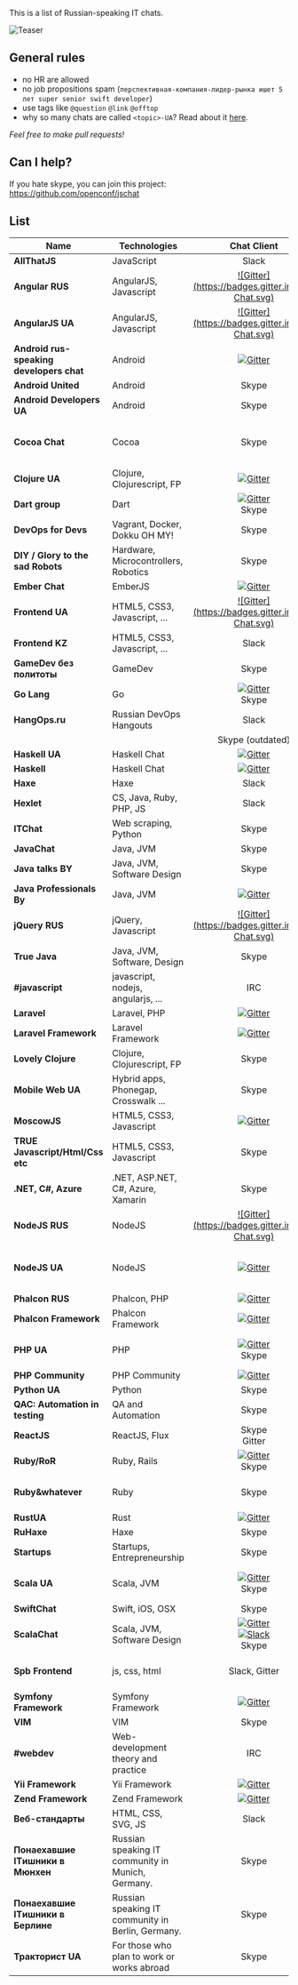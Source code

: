 This is a list of Russian-speaking IT chats.

![Teaser](teaser.jpg)

General rules
-------------

* no HR are allowed
* no job propositions spam (`перспективная-компания-лидер-рынка ишет 5 лет super senior swift developer`)
* use tags like `@question` `@link` `@offtop`
* why so many chats are called `<topic>-UA`? Read about it [here](https://gist.github.com/listochkin/c81c198a2b7b044a0dc5).

*Feel free to make pull requests!*

Can I help?
-----------

If you hate skype, you can join this project: https://github.com/openconf/jschat

List
----

| Name                 | Technologies                    | Chat Client | Link | Join rules |
|--------------------- | ------------------------------- |:-----:|---|:-:|
| **AllThatJS**        | JavaScript                      | Slack | [allthatjs.herokuapp.com](https://allthatjs.herokuapp.com) | |
| **Angular RUS**      | AngularJS, Javascript           | [![Gitter](https://badges.gitter.im/Join Chat.svg)](https://gitter.im/AngularjsRUS/chat) | [https://gitter.im/AngularjsRUS/chat](https://gitter.im/AngularjsRUS/chat) | |
| **AngularJS UA**     | AngularJS, Javascript           | [![Gitter](https://badges.gitter.im/Join Chat.svg)](http://angular.im) | [angular.im](http://angular.im) | |
| **Android rus-speaking developers chat**| Android | [![Gitter](https://badges.gitter.im/Join%20Chat.svg)](https://gitter.im/rus-speaking/android) | [![Gitter](https://badges.gitter.im/Join%20Chat.svg)](https://gitter.im/rus-speaking/android) | |
| **Android United**     | Android                         | Skype | [bit.ly/androidchat](http://bit.ly/androidchat) | |
| **Android Developers UA**     | Android                | Skype | [https://join.skype.com/ka6cynd1UTKb](https://join.skype.com/ka6cynd1UTKb) | |
| **Cocoa Chat**       | Cocoa                           | Skype | [bit.ly/cocoa-chat](http://bit.ly/cocoa-chat) | Read guidelines or be banned! |
| **Clojure UA**   | Clojure, Clojurescript,  FP     |[![Gitter](https://badges.gitter.im/Join%20Chat.svg)](https://gitter.im/dev-ua/clojure) | [![Gitter](https://badges.gitter.im/Join%20Chat.svg)](https://gitter.im/dev-ua/clojure) | |
| **Dart group**       | Dart                            | [![Gitter](https://badges.gitter.im/Join%20Chat.svg)](https://gitter.im/dev-ua/dart)<br>Skype | [bit.ly/dart-chat](http://bit.ly/dart-chat) | |
| **DevOps for Devs**  | Vagrant, Docker, Dokku OH MY!   | Skype | [bit.ly/devops-for-devs](http://bit.ly/devops-for-devs) | |
| **DIY / Glory to the sad Robots** | Hardware, Microcontrollers, Robotics| Skype | [bit.ly/robots-chat](http://bit.ly/robots-chat) | |
| **Ember Chat**       | EmberJS                         | [![Gitter](https://badges.gitter.im/Join%20Chat.svg)](https://gitter.im/dev-ua/ember) | [![Gitter](https://badges.gitter.im/Join%20Chat.svg)](https://gitter.im/dev-ua/ember) | |
| **Frontend UA**      | HTML5, CSS3, Javascript, ...    | [![Gitter](https://badges.gitter.im/Join Chat.svg)](http://frontendua.im) | [frontendua.im](http://frontendua.im) | |
| **Frontend KZ**      | HTML5, CSS3, Javascript, ...    | Slack | [http://frontendkz.github.io/](http://frontendkz.github.io/) | |
| **GameDev без политоты**          | GameDev | Skype | [bit.ly/ru-gamedev-skype-chat](https://bit.ly/ru-gamedev-skype-chat) | |
| **Go Lang**          | Go                              | [![Gitter](https://badges.gitter.im/Join%20Chat.svg)](https://gitter.im/dev-ua/go)<br>Skype | [is.gd/0hu7AR](http://is.gd/0hu7AR) | |
| **HangOps.ru**       | Russian DevOps Hangouts         | Slack | [http://join.hangops.ru](http://join.hangops.ru) | |
|                      |                                 | Skype (outdated) | [tinyurl.com/HangOpsRu](http://tinyurl.com/HangOpsRu) | |
| **Haskell UA**          | Haskell Chat                    | [![Gitter](https://badges.gitter.im/Join%20Chat.svg)](https://gitter.im/dev-ua/haskell) | [![Gitter](https://badges.gitter.im/Join%20Chat.svg)](https://gitter.im/dev-ua/haskell)
| **Haskell**              | Haskell Chat                    | [![Gitter](https://badges.gitter.im/Join%20Chat.svg)](https://gitter.im/ruHaskell/forall) | [![Gitter](https://badges.gitter.im/Join%20Chat.svg)](https://gitter.im/ruHaskell/forall) | |
| **Haxe**          | Haxe | Slack | [haxe.slack.com](https://haxe.slack.com/) | |
| **Hexlet**      | CS, Java, Ruby, PHP, JS    | Slack | [slack-ru.hexlet.io](http://slack-ru.hexlet.io/) | |
| **ITChat**           | Web scraping, Python | Skype | http://tinyurl.com/itchatnew | |
| **JavaChat**         | Java, JVM                       | Skype | [bit.ly/javachatru](http://bit.ly/javachatru) | |
| **Java talks BY**    | Java, JVM, Software Design      | Skype | [bit.ly/javatalks-by](http://bit.ly/javatalks-by) | |
| **Java Professionals By** | Java, JVM                  | [![Gitter](https://badges.gitter.im/Join%20Chat.svg)](https://gitter.im/JavaBy/chat) | [gitter.im/JavaBy/chat](https://gitter.im/JavaBy/chat) | |
| **jQuery RUS**      | jQuery, Javascript           | [![Gitter](https://badges.gitter.im/Join Chat.svg)](https://gitter.im/jQueryRUS/chat) | [https://gitter.im/jQueryRUS/chat](https://gitter.im/jQueryRUS/chat) | |
| **True Java**        | Java, JVM, Software, Design     | Skype | [tinyurl.com/truejava](http://tinyurl.com/truejava) | |
| **#javascript**      | javascript, nodejs, angularjs, ... | IRC | [learn.javascript.ru/chat](http://learn.javascript.ru/chat?nick=%D0%93%D0%BE%D1%81%D1%82%D1%8C) | |
| **Laravel**   | Laravel, PHP     | [![Gitter](https://badges.gitter.im/Join%20Chat.svg)](https://gitter.im/LaravelRUS/chat) | [![Gitter](https://badges.gitter.im/Join%20Chat.svg)](https://gitter.im/LaravelRUS/chat) | |
| **Laravel Framework**   | Laravel Framework     | [![Gitter](https://badges.gitter.im/Join%20Chat.svg)](https://gitter.im/php-ua/laravel) | [![Gitter](https://badges.gitter.im/Join%20Chat.svg)](https://gitter.im/php-ua/laravel) | |
| **Lovely Clojure**   | Clojure, Clojurescript,  FP     | Skype | [tinyurl.com/clj-cljs](http://tinyurl.com/clj-cljs) | |
| **Mobile Web UA**    | Hybrid apps, Phonegap, Crosswalk ... | Skype | [bit.ly/mobile-web-ua](http://bit.ly/mobile-web-ua) | |
| **MoscowJS**         | HTML5, CSS3, Javascript         | [![Gitter](https://badges.gitter.im/Join%20Chat.svg)](https://gitter.im/MoscowJS/chat) | [![Gitter](https://badges.gitter.im/Join%20Chat.svg)](https://gitter.im/MoscowJS/chat) | |
| **TRUE Javascript/Html/Css etc**         | HTML5, CSS3, Javascript         | Skype | <a href="skype:?chat&blob=IV9uaW6yo84jt1LqD3DYsleMshs5xTZwnCmbgJmsWuN6_lgJi68RtFzAoQHk_NCeB7Qt8cf1HMubaBzu86TqUnkxvLjGC_8">Skype</a> | |
| **.NET, C#, Azure**  | .NET, ASP.NET, C#, Azure, Xamarin | Skype | [bit.ly/dotnet-chat](http://bit.ly/dotnet-chat) | |
| **NodeJS RUS**       | NodeJS           | [![Gitter](https://badges.gitter.im/Join Chat.svg)](https://gitter.im/NodejsRUS/chat) | [https://gitter.im/NodejsRUS/chat](https://gitter.im/NodejsRUS/chat) | |
| **NodeJS UA**        | NodeJS                          | [![Gitter](https://badges.gitter.im/Join%20Chat.svg)](https://gitter.im/dev-ua/node) | [![Gitter](https://badges.gitter.im/Join%20Chat.svg)](https://gitter.im/dev-ua/node) | Also DevOps and NoSQL |
| **Phalcon RUS**           | Phalcon, PHP                             | [![Gitter](https://badges.gitter.im/Join%20Chat.svg)](https://gitter.im/phalcon-rus/chat) | [![Gitter](https://badges.gitter.im/Join%20Chat.svg)](https://gitter.im/phalcon-rus/chat) | |
| **Phalcon Framework**           | Phalcon Framework                             | [![Gitter](https://badges.gitter.im/Join%20Chat.svg)](https://gitter.im/php-ua/phalcon) | [![Gitter](https://badges.gitter.im/Join%20Chat.svg)](https://gitter.im/php-ua/phalcon) | |
| **PHP UA**           | PHP                             | [![Gitter](https://badges.gitter.im/Join%20Chat.svg)](https://gitter.im/dev-ua/php)<br>Skype | [bit.ly/php-ua](http://bit.ly/php-ua) | Chat migrated to Gitter |
| **PHP Community**        | PHP Community     | [![Gitter](https://badges.gitter.im/Join%20Chat.svg)](https://gitter.im/php-ua/php) | [![Gitter](https://badges.gitter.im/Join%20Chat.svg)](https://gitter.im/php-ua/php) | |
| **Python UA**        | Python                          | Skype | [bit.ly/python-ua](http://bit.ly/python-ua) | |
| **QAC: Automation in testing** | QA and Automation     | Skype | [bit.ly/test-automation-chat](http://bit.ly/test-automation-chat) | |
| **ReactJS**          | ReactJS, Flux                   | Skype<br>Gitter | [bit.ly/reactjs-chat](http://bit.ly/reactjs-chat)<br>[gitter.im/dev-ua/reactjs](https://gitter.im/dev-ua/reactjs) | |
| **Ruby/RoR**         | Ruby, Rails                     | [![Gitter](https://badges.gitter.im/Join%20Chat.svg)](https://gitter.im/dev-ua/ruby-ua)<br>Skype | [bit.ly/ruby-ua](http://bit.ly/ruby-ua) | |
| **Ruby&whatever**    | Ruby                            | Skype | [tinyurl.com/rubyconf](http://tinyurl.com/rubyconf) | Just be a good person. |
| **RustUA**           | Rust                            | [![Gitter](https://badges.gitter.im/Join%20Chat.svg)](https://gitter.im/dev-ua/rust) | [![Gitter](https://badges.gitter.im/Join%20Chat.svg)](https://gitter.im/dev-ua/rust) | |
| **RuHaxe**           | Haxe                            | Skype | [bit.ly/ru-haxe-chat](http://bit.ly/ru-haxe-chat) | |
| **Startups**         | Startups, Entrepreneurship      | Skype | [bit.ly/startups-ua-chat](http://bit.ly/startups-ua-chat) | |
| **Scala UA**         | Scala, JVM                      | [![Gitter](https://badges.gitter.im/Join%20Chat.svg)](https://gitter.im/dev-ua/scala)<br>Skype | [bit.ly/scala-ua](http://bit.ly/scala-ua) | Skype is a read-only archive |
| **SwiftChat**        | Swift, iOS, OSX                 | Skype | [bit.ly/swift_skype_chat](http://bit.ly/swift_skype_chat) | |
| **ScalaChat**        | Scala, JVM, Software Design     | [![Gitter](https://badges.gitter.im/Join%20Chat.svg)](https://gitter.im/dev-ua/scala)<br>[![Slack](http://scala-ru.herokuapp.com/badge.svg)](https://scala-ru.herokuapp.com)<br>Skype | [bit.ly/scalachat](http://bit.ly/scalachat) | |
| **Spb Frontend**        | js, css, html              | Slack, Gitter | [https://spb-frontend.slack.com](https://spb-frontend.slack.com) <br> [![Gitter](https://badges.gitter.im/Join%20Chat.svg)](https://gitter.im/spb-frontend/talks) |  | |
| **Symfony Framework**        | Symfony Framework     | [![Gitter](https://badges.gitter.im/Join%20Chat.svg)](https://gitter.im/php-ua/symfony) | [![Gitter](https://badges.gitter.im/Join%20Chat.svg)](https://gitter.im/php-ua/symfony) | |
| **VIM**           | VIM | Skype | http://tinyurl.com/ruvimchat ||
| **#webdev**          | Web-development theory and practice | IRC | [webdev.a-ec.name](http://webdev.a-ec.name) | |
| **Yii Framework**        | Yii Framework     | [![Gitter](https://badges.gitter.im/Join%20Chat.svg)](https://gitter.im/php-ua/yii) | [![Gitter](https://badges.gitter.im/Join%20Chat.svg)](https://gitter.im/php-ua/yii) | |
| **Zend Framework**        | Zend Framework     | [![Gitter](https://badges.gitter.im/Join%20Chat.svg)](https://gitter.im/php-ua/zf) | [![Gitter](https://badges.gitter.im/Join%20Chat.svg)](https://gitter.im/php-ua/zf) | |
| **Веб-стандарты**| HTML, CSS, SVG, JS | Slack | [slack.web-standards.ru](http://slack.web-standards.ru) ||
| **Понаехавшие ITишники в Мюнхен**    | Russian speaking IT community in Munich, Germany.| Skype | [http://tinyurl.com/skype-traktoristi-v-munchene](http://tinyurl.com/skype-traktoristi-v-munchene) ||
| **Понаехавшие ITишники в Берлине**    | Russian speaking IT community in Berlin, Germany.| Skype | [http://bit.ly/berlin-ru-it-chat](http://bit.ly/berlin-ru-it-chat) ||
| **Тракторист UA**    | For those who plan to work or works abroad| Skype | [bit.ly/it-emigrant-ua](http://bit.ly/it-emigrant-ua) | **Beware of Trolls!**|
